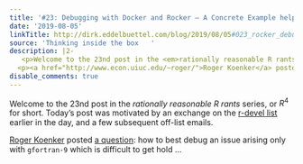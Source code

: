 ```yaml
---
title: '#23: Debugging with Docker and Rocker – A Concrete Example helping on macOS'
date: '2019-08-05'
linkTitle: http://dirk.eddelbuettel.com/blog/2019/08/05#023_rocker_debug_example
source: 'Thinking inside the box   '
description: |2-
   <p>Welcome to the 23nd post in the <em>rationally reasonable R rants</em> series, or <span class="math inline"><em>R</em><sup>4</sup></span> for short. Today’s post was motivated by an exchange on the <a href="https://stat.ethz.ch/mailman/listinfo/r-devel">r-devel list</a> earlier in the day, and a few subsequent off-list emails.</p>
  <p><a href="http://www.econ.uiuc.edu/~roger/">Roger Koenker</a> posted <a href="https://stat.ethz.ch/pipermail/r-devel/2019-August/078258.html">a question</a>: how to best debug an issue arising only with <code>gfortran-9</code> which is difficult to get hold ...
disable_comments: true
---
```

 <p>Welcome to the 23nd post in the <em>rationally reasonable R rants</em> series, or <span class="math inline"><em>R</em><sup>4</sup></span> for short. Today’s post was motivated by an exchange on the <a href="https://stat.ethz.ch/mailman/listinfo/r-devel">r-devel list</a> earlier in the day, and a few subsequent off-list emails.</p>
<p><a href="http://www.econ.uiuc.edu/~roger/">Roger Koenker</a> posted <a href="https://stat.ethz.ch/pipermail/r-devel/2019-August/078258.html">a question</a>: how to best debug an issue arising only with <code>gfortran-9</code> which is difficult to get hold ...